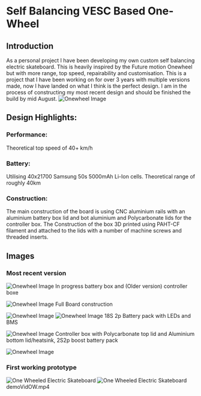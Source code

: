 # Self Balancing VESC Based One-Wheel

## Introduction
As a personal project I have been developing my own custom self balancing electric skateboard. This is heavily inspired by the Future motion Onewheel but with more range, top speed, repairability and customisation. This is a project that I have been working on for over 3 years with multiple versions made, now I have landed on what I think is the perfect design. I am in the process of constructing my most recent design and should be finished the build by mid August.
![Onewheel Image](V2XR1.png)

## Design Highlights:

### Performance: 
Theoretical top speed of 40+ km/h
### Battery: 
Utilising 40x21700 Samsung 50s 5000mAh Li-Ion cells. Theoretical range of roughly 40km
### Construction: 
The main construction of the board is using CNC aluminium rails with an aluminium battery box lid and bot aluminium and Polycarbonate lids for the controller box. The Construction of the box 3D printed using PAHT-CF filament and attached to the lids with a number of machine screws and threaded inserts. 

## Images
### Most recent version
![Onewheel Image](Battery_Controller_boxes.jpg)
In progress battery box and (Older version) controller boxe

![Onewheel Image](V2XR3.png)
Full Board construction

![Onewheel Image](V2XR4.png)
![Onewheel Image](V2XR5.png)
18S 2p Battery pack with LEDs and BMS

![Onewheel Image](V2XR6.png)
Controller box with Polycarbonate top lid and Aluminium bottom lid/heatsink, 2S2p boost battery pack

![Onewheel Image](V2XR2.png)

### First working prototype
![One Wheeled Electric Skateboard](/Images/One_Wheel.png)
![One Wheeled Electric Skateboard](Version1.jpg)
demoVidOW.mp4
